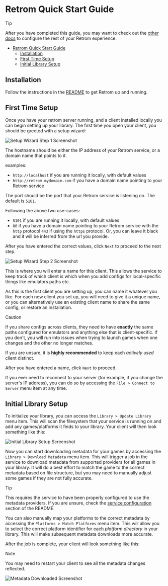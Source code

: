 # Retrom Quick Start Guide

> [!TIP]
> After you have completed this guide, you may want to check out the [other docs](../) to
> configure the rest of your Retrom experience.

<!--toc:start-->

- [Retrom Quick Start Guide](#retrom-quick-start-guide)
  - [Installation](#installation)
  - [First Time Setup](#first-time-setup)
  - [Initial Library Setup](#initial-library-setup)

<!--toc:end-->

## Installation

Follow the instructions in the [README](../../README.md#installation) to get Retrom up and running.

## First Time Setup

Once you have your retrom server running, and a client installed locally you can begin setting up your library.
The first time you open your client, you should be greeted with a setup wizard:

![Setup Wizard Step 1 Screenshot](./setup1.png)

The hostname should be either the IP address of your Retrom service, or a domain name that points to it.

examples:

- `http://localhost` if you are running it locally, with default values
- `http://retrom.mydomain.com` if you have a domain name pointing to your Retrom service

The port should be the port that your Retrom service is listening on. The default is `5101`.

Following the above two use-cases:

- `5101` if you are running it locally, with default values
- `80` if you have a domain name pointing to your Retrom service with the `http` protocol
  `443` if using the `https` protocol. Or, you can leave it black and it will be inferred from
  the url you provide.

After you have entered the correct values, click `Next` to proceed to the next step.

![Setup Wizard Step 2 Screenshot](./setup2.png)

This is where you will enter a name for this client. This allows the service to keep track of which client is which
when you add configs for local-specific things like emulators paths etc.

As this is the first client you are setting up, you can name it whatever you like. For each new client you set up, you
will need to give it a unique name, or you can alternatively use an existing client name to share the same config, or
restore an installation.

> [!CAUTION]
> If you share configs across clients, they need to have **exactly** the same paths configured for emulators and anything
> else that is client-specific. If you don't, you will run into issues when trying to launch games when one changes and
> the other no longer matches.
>
> If you are unsure, it is **highly recommended** to keep each _actively used_ client distinct.

After you have entered a name, click `Next` to proceed.

If you ever need to reconnect to your server (for example, if you change the server's IP address), you can do so by
accessing the `File > Connect to Server` menu item at any time.

## Initial Library Setup

To initialize your library, you can access the `Library > Update Library` menu item. This will scan the filesystem
that your service is running on and add any games/platforms it finds to your library. Your client will then look something
like this:

![Initial Library Setup Screenshot](./new_library.png)

Now you can start downloading metadata for your games by accessing the `Library > Download Metadata` menu item. This will
trigger a job in the service to download metadata from supported providers for all games in your library. It will do a best
effort to match the game to the correct metadata based on file structure, but you may need to manually adjust some games
if they are not fully accurate.

> [!TIP]
> This requires the service to have been properly configured to use the metadata providers. If you are unsure, check the
> [service configuration](../../README.md#server) section of the README.

You can also manually map your platforms to the correct metadata by accessing the `Platforms > Match Platforms` menu item.
This will allow you to select the correct platform identifier for each _platform directory_ in your library. This will
make subsequent metadata downloads more accurate.

After the job is complete, your client will look something like this:

> [!NOTE]
> You may need to restart your client to see all the metadata changes reflected.

![Metadata Downloaded Screenshot](./final.png)
